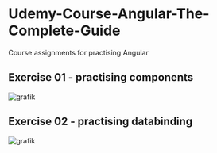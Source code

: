 # Udemy-Course-Angular-The-Complete-Guide
Course assignments for practising Angular

## Exercise 01 - practising components
![grafik](https://user-images.githubusercontent.com/34483983/200618340-f56e733a-fa8f-47ca-a3f8-8c012bebdfe8.png)

## Exercise 02 - practising databinding
![grafik](https://user-images.githubusercontent.com/34483983/200625543-e7ef78f9-10fa-4303-8a11-f9c4ec647341.png)
